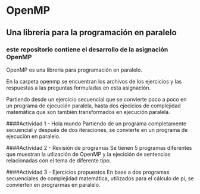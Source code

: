 # OpenMP
## Una librería para la programación en paralelo
### este repositorio contiene el desarrollo de la asignación OpenMP
OpenMP es una libreria para programación en paralelo. 

En la carpeta openmp se encuentran los archivos de los ejercicios y las respuestas a las preguntas formuladas en esta asignación. 

Partiendo desde un ejercicio secuencial que se convierte poco a poco en un programa de ejecución paralela, hasta dos ejecicios de complejidad matemática que son también transformados en ejecución paralela.

####Actividad 1 - Hola mundo
Partiendo de un programa completamente secuencial y después de dos iteraciones, se convierte en un programa de ejecución en paralelo.

####Actividad 2 - Revisión de programas
Se tienen 5 programas diferentes que muestran la utlización de OpenMP y la ejecición de sentencias relacionadas con el tema de diferente tipo.

####Actividad 3 - Ejercicios propuestos
En base a dos programas secuenciales de complejidad matemática, utilizados para el cálculo de pi, se convierten en prograrmas en paralelo.

